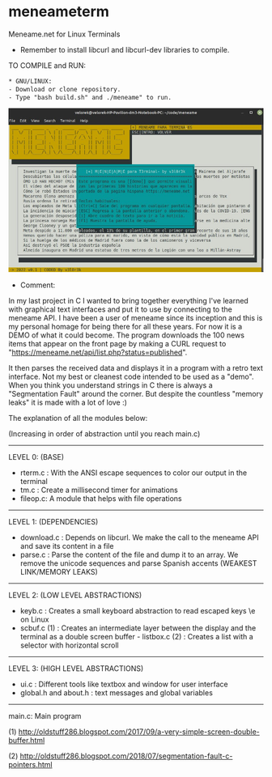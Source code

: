 # meneameterm
Meneame.net for Linux Terminals

* Remember to install libcurl and libcurl-dev libraries to compile.

TO COMPILE and RUN:  

    * GNU/LINUX:
    - Download or clone repository.
    - Type "bash build.sh" and ./meneame" to run.
    
![Alt text](men0.jpg?raw=true "Demo")

* Comment:

In my last project in C I wanted to bring together everything I've learned with graphical text interfaces and put it to use by connecting to the meneame API. I have been a user of meneame since its inception and this is my personal homage for being there for all these years.
For now it is a DEMO of what it could become. The program downloads the 100 news items that appear on the front page by making a CURL request to "https://meneame.net/api/list.php?status=published".

It then parses the received data and displays it in a program with a retro text interface.
Not my best or cleanest code intended to be used as a "demo". When you think you understand strings in C there is always a "Segmentation Fault" around the corner. But despite the countless "memory leaks" it is made with a lot of love :)

The explanation of all the modules below:

(Increasing in order of abstraction until you reach main.c)
________________

LEVEL 0: (BASE)
- rterm.c : With the ANSI escape sequences to color our output in the terminal
- tm.c : Create a millisecond timer for animations
- fileop.c: A module that helps with file operations
_______________

LEVEL 1: (DEPENDENCIES)
- download.c : Depends on libcurl. We make the call to the meneame API and save its content in a file
- parse.c : Parse the content of the file and dump it to an array. We remove the unicode sequences and parse Spanish accents (WEAKEST LINK/MEMORY LEAKS)
_______________

LEVEL 2: (LOW LEVEL ABSTRACTIONS)
- keyb.c : Creates a small keyboard abstraction to read escaped keys \e on Linux
- scbuf.c (1) : Creates an intermediate layer between the display and the terminal as a double screen buffer - listbox.c (2) : Creates a list with a selector with horizontal scroll
_______________

LEVEL 3: (HIGH LEVEL ABSTRACTIONS)
- ui.c : Different tools like textbox and window for user interface
- global.h and about.h : text messages and global variables
_______________

main.c: Main program

(1) http://oldstuff286.blogspot.com/2017/09/a-very-simple-screen-double-buffer.html

(2) http://oldstuff286.blogspot.com/2018/07/segmentation-fault-c-pointers.html

